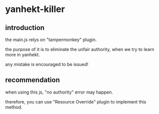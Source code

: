 # yanhekt-killer

## introduction

the main.js relys on "tampermonkey" plugin.

the purpose of it is to eliminate the unfair authority, when we try to learn more in yanhekt.

any mistake is encouraged to be issued!

## recommendation

when using this js, "no authority" error may happen.

therefore, you can use "Resource Override" plugin to implement this method.
